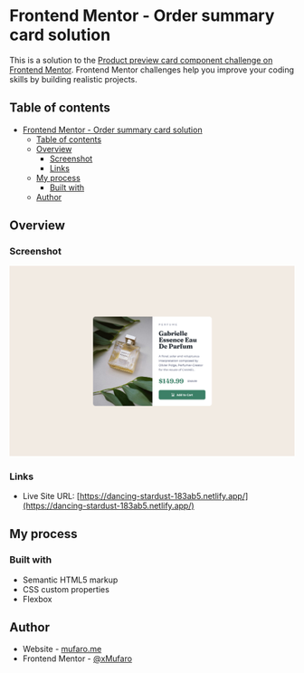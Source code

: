# Frontend Mentor - Order summary card solution

This is a solution to the [Product preview card component challenge on Frontend Mentor](https://www.frontendmentor.io/challenges/product-preview-card-component-GO7UmttRfa). Frontend Mentor challenges help you improve your coding skills by building realistic projects. 

## Table of contents

- [Frontend Mentor - Order summary card solution](#frontend-mentor---order-summary-card-solution)
  - [Table of contents](#table-of-contents)
  - [Overview](#overview)
    - [Screenshot](#screenshot)
    - [Links](#links)
  - [My process](#my-process)
    - [Built with](#built-with)
  - [Author](#author)


## Overview

### Screenshot

![screenshot](./screenshot.png)


### Links

- Live Site URL: [https://dancing-stardust-183ab5.netlify.app/](https://dancing-stardust-183ab5.netlify.app/)

## My process

### Built with

- Semantic HTML5 markup
- CSS custom properties
- Flexbox

## Author

- Website - [mufaro.me](https://mufaro.me)
- Frontend Mentor - [@xMufaro](https://www.frontendmentor.io/profile/xMufaro)
